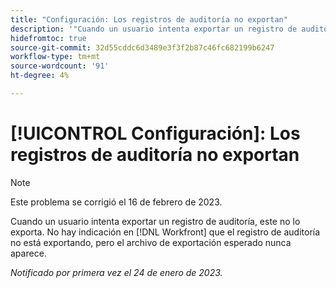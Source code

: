 ```yaml
---
title: "Configuración: Los registros de auditoría no exportan"
description: '"Cuando un usuario intenta exportar un registro de auditoría, este no lo exporta. No hay indicios en Workfront de que el registro de auditoría no se esté exportando, pero el archivo de exportación esperado nunca aparece".'
hidefromtoc: true
source-git-commit: 32d55cddc6d3489e3f3f2b87c46fc682199b6247
workflow-type: tm+mt
source-wordcount: '91'
ht-degree: 4%

---
```



# [!UICONTROL Configuración]: Los registros de auditoría no exportan

>[!NOTE]
>
>Este problema se corrigió el 16 de febrero de 2023.

Cuando un usuario intenta exportar un registro de auditoría, este no lo exporta. No hay indicación en [!DNL Workfront] que el registro de auditoría no está exportando, pero el archivo de exportación esperado nunca aparece.

_Notificado por primera vez el 24 de enero de 2023._

